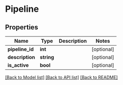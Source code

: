 # Pipeline

## Properties
Name | Type | Description | Notes
------------ | ------------- | ------------- | -------------
**pipeline_id** | **int** |  | [optional] 
**description** | **string** |  | [optional] 
**is_active** | **bool** |  | [optional] 

[[Back to Model list]](../../README.md#documentation-for-models) [[Back to API list]](../../README.md#documentation-for-api-endpoints) [[Back to README]](../../README.md)

